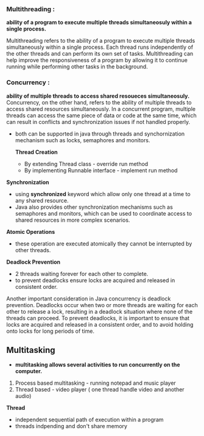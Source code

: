 ### Multithreading :
**ability of a program to execute multiple threads simultaneosuly within a single process.**

Multithreading refers to the ability of a program to execute multiple threads simultaneously within a single process. Each thread runs independently of the other threads and can perform its own set of tasks. Multithreading can help improve the responsiveness of a program by allowing it to continue running while performing other tasks in the background.

### Concurrency :
**ability of multiple threads to access shared resoueces simultaneosuly.**
Concurrency, on the other hand, refers to the ability of multiple threads to access shared resources simultaneously. 
In a concurrent program, multiple threads can access the same piece of data or code at the same time, 
which can result in conflicts and synchronization issues if not handled properly.

- both can be supported in java through threads and synchornization mechanism such as locks, semaphores and monitors.

  **Thread Creation**
  - By extending Thread class - override run method
  - By implementing Runnable interface - implement run method

 **Synchronization**
 - using **synchronized** keyword which allow only one thread at a time to any shared resource.
- Java also provides other synchronization mechanisms such as semaphores and monitors, which can be used to coordinate
access to shared resources in more complex scenarios.

**Atomic Operations**
- these operation are executed atomically they cannot be interrupted by other threads.

**Deadlock Prevention**
- 2 threads waiting forever for each other to complete.
- to prevent deadlocks ensure locks are acquired and released in consistent order.
  
Another important consideration in Java concurrency is deadlock prevention. Deadlocks occur when two or more threads are waiting
for each other to release a lock, resulting in a deadlock situation where none of the threads can proceed. To prevent deadlocks,
it is important to ensure that locks are acquired and released in a consistent order, and to avoid holding onto locks for long periods of time.

## Multitasking 
- **multitasking allows several activities to run concurrently on the computer.** <br/>
 1. Process based multitasking - running notepad and music player
 2. Thread based - video player ( one thread handle video and another audio)<br/>
 
**Thread** <br/>
- independent sequential path of execution within a program
- threads indpending and don't share memory <br/>

    

  


